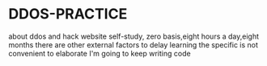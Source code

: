 # DDOS-PRACTICE
about ddos and hack website 
self-study, zero basis,eight hours a day,eight months
there are other external factors to delay learning
the specific is not convenient to elaborate
I'm going to keep writing code
